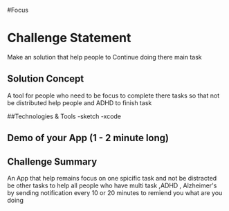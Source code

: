 #Focus

# Challenge Statement
Make an  solution that help people to Continue doing there main task

## Solution Concept
A tool for people who need to be focus to complete there tasks so that not be distributed
help people and ADHD to finish task

##Technologies & Tools
-sketch
-xcode

## Demo of your App (1 - 2 minute long)

## Challenge Summary
An App that  help remains focus on one spicific task and not be distracted be other tasks 
to help all people who have multi task  ,ADHD , Alzheimer's 
by sending notification every 10 or 20 minutes to remiend you what are you doing






